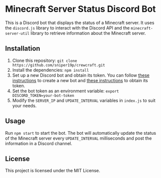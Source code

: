 # Minecraft Server Status Discord Bot

This is a Discord bot that displays the status of a Minecraft server. It uses the `discord.js` library to interact with the Discord API and the `minecraft-server-util` library to retrieve information about the Minecraft server.

## Installation

1. Clone this repository: `git clone https://github.com/sniper19p/crewcraft.git`
2. Install the dependencies: `npm install`
3. Set up a new Discord bot and obtain its token. You can follow [these instructions](https://discordjs.guide/preparations/setting-up-a-bot-application.html#creating-your-bot) to create a new bot and [these instructions](https://discordjs.guide/token/) to obtain its token.
4. Set the bot token as an environment variable: `export DISCORD_TOKEN=your-bot-token`
5. Modify the `SERVER_IP` and `UPDATE_INTERVAL` variables in `index.js` to suit your needs.

## Usage

Run `npm start` to start the bot. The bot will automatically update the status of the Minecraft server every `UPDATE_INTERVAL` milliseconds and post the information in a Discord channel.

## License

This project is licensed under the MIT License.
